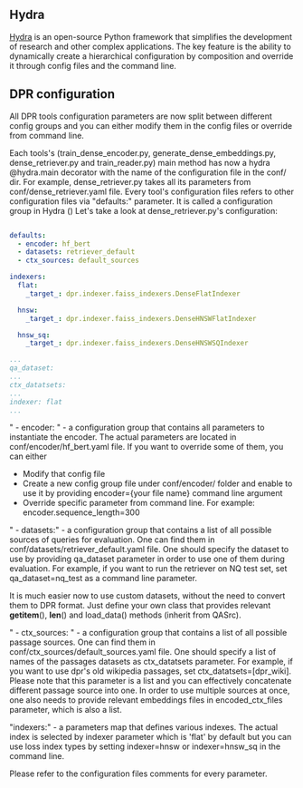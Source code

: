 ## Hydra

[Hydra](https://github.com/facebookresearch/hydra) is an open-source Python
framework that simplifies the development of research and other complex
applications. The key feature is the ability to dynamically create a
hierarchical configuration by composition and override it through config files
and the command line. 

## DPR configuration
All DPR tools configuration parameters are now split between different config groups and you can either modify them in the config files or override from command line.

Each tools's (train_dense_encoder.py, generate_dense_embeddings.py, dense_retriever.py and train_reader.py) main method has now a hydra @hydra.main decorator with the name of the configuration file in the conf/ dir.
For example, dense_retriever.py takes all its parameters from conf/dense_retriever.yaml file.
Every tool's configuration files refers to other configuration files via "defaults:" parameter. It is called a configuration group in Hydra ()
Let's take a look at dense_retriever.py's configuration:


```yaml

defaults:
  - encoder: hf_bert
  - datasets: retriever_default
  - ctx_sources: default_sources

indexers:
  flat:
    _target_: dpr.indexer.faiss_indexers.DenseFlatIndexer

  hnsw:
    _target_: dpr.indexer.faiss_indexers.DenseHNSWFlatIndexer

  hnsw_sq:
    _target_: dpr.indexer.faiss_indexers.DenseHNSWSQIndexer

...
qa_dataset:
...
ctx_datatsets:
...
indexer: flat
...

```

"  - encoder: " - a configuration group that contains all parameters to instantiate the encoder. The actual parameters are located in conf/encoder/hf_bert.yaml file.
If you want to override some of them, you can either 
- Modify that config file
- Create a new config group file under  conf/encoder/ folder and enable to use it by providing encoder={your file name} command line argument
- Override specific parameter from command line. For example: encoder.sequence_length=300

"  - datasets:" - a configuration group that contains a list of all possible sources of queries for evaluation. One can find them in conf/datasets/retriever_default.yaml file.
One should specify the dataset to use by providing qa_dataset parameter in order to use one of them during evaluation. For example, if you want to run the retriever on NQ test set, set qa_dataset=nq_test as a command line parameter.

It is much easier now to use custom datasets, without the need to convert them to DPR format. Just define your own class that provides relevant __getitem__(), __len__() and load_data() methods (inherit from QASrc).

"  - ctx_sources: " - a configuration group that contains a list of all possible passage sources.  One can find them in conf/ctx_sources/default_sources.yaml file.
One should specify a list of names of the passages datasets as ctx_datatsets parameter. For example, if you want to use dpr's old wikipedia passages, set ctx_datatsets=[dpr_wiki]. 
Please note that this parameter is a list and you can effectively concatenate different passage source into one. In order to use multiple sources at once, one also needs to provide relevant embeddings files in encoded_ctx_files parameter, which is also a list.


"indexers:" - a parameters map that defines various indexes. The actual index is selected by indexer parameter which is 'flat' by default but you can use loss index types by setting indexer=hnsw or indexer=hnsw_sq in the command line.

Please refer to the configuration files comments for every parameter.
